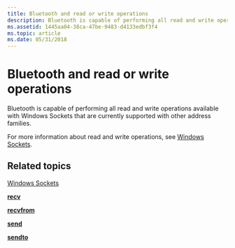 ```yaml
---
title: Bluetooth and read or write operations
description: Bluetooth is capable of performing all read and write operations available with Windows Sockets that are currently supported with other address families.
ms.assetid: 1445aa04-38ca-47be-9483-d4133edbf3f4
ms.topic: article
ms.date: 05/31/2018
---
```


# Bluetooth and read or write operations

Bluetooth is capable of performing all read and write operations available with Windows Sockets that are currently supported with other address families.

For more information about read and write operations, see [Windows Sockets](https://docs.microsoft.com/windows/desktop/WinSock/windows-sockets-start-page-2).

## Related topics

<dl> <dt>

[Windows Sockets](https://docs.microsoft.com/windows/desktop/WinSock/windows-sockets-start-page-2)
</dt> <dt>

[**recv**](https://docs.microsoft.com/windows/desktop/api/winsock/nf-winsock-recv)
</dt> <dt>

[**recvfrom**](https://docs.microsoft.com/windows/desktop/api/winsock/nf-winsock-recvfrom)
</dt> <dt>

[**send**](https://docs.microsoft.com/windows/desktop/api/winsock2/nf-winsock2-send)
</dt> <dt>

[**sendto**](https://docs.microsoft.com/windows/desktop/api/winsock/nf-winsock-sendto)
</dt> </dl>

 

 




